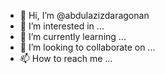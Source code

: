 - 👋 Hi, I’m @abdulazizdaragonan
- 👀 I’m interested in ...
- 🌱 I’m currently learning ...
- 💞️ I’m looking to collaborate on ...
- 📫 How to reach me ...

<!---
abdulazizdaragonan/abdulazizdaragonan is a ✨ special ✨ repository because its `README.md` (this file) appears on your GitHub profile.
You can click the Preview link to take a look at your changes.
--->
